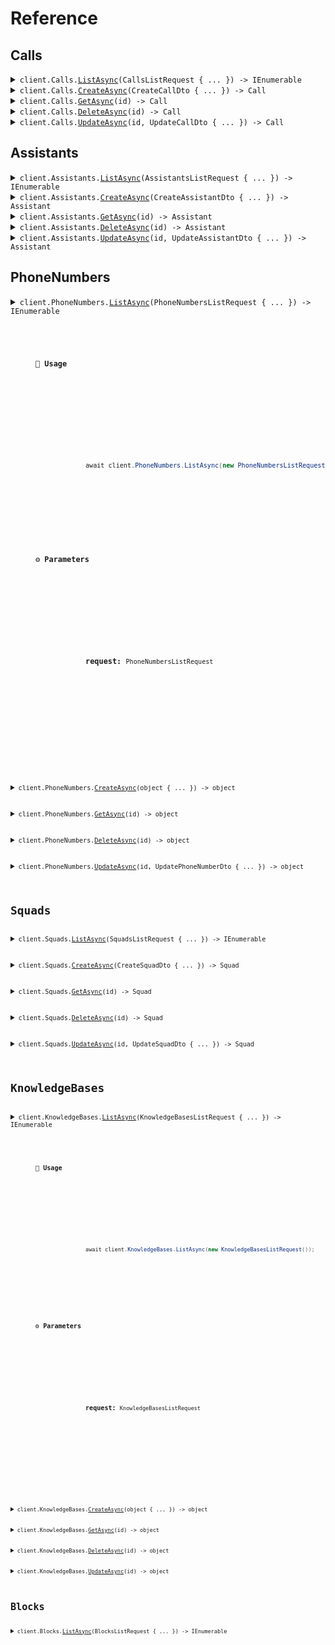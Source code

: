 # Reference
## Calls
<details><summary><code>client.Calls.<a href="/src/Vapi.Net/Calls/CallsClient.cs">ListAsync</a>(CallsListRequest { ... }) -> IEnumerable<Call></code></summary>
<dl>
<dd>

#### 🔌 Usage

<dl>
<dd>

<dl>
<dd>

```csharp
await client.Calls.ListAsync(new CallsListRequest());
```
</dd>
</dl>
</dd>
</dl>

#### ⚙️ Parameters

<dl>
<dd>

<dl>
<dd>

**request:** `CallsListRequest` 
    
</dd>
</dl>
</dd>
</dl>


</dd>
</dl>
</details>

<details><summary><code>client.Calls.<a href="/src/Vapi.Net/Calls/CallsClient.cs">CreateAsync</a>(CreateCallDto { ... }) -> Call</code></summary>
<dl>
<dd>

#### 🔌 Usage

<dl>
<dd>

<dl>
<dd>

```csharp
await client.Calls.CreateAsync(new CreateCallDto());
```
</dd>
</dl>
</dd>
</dl>

#### ⚙️ Parameters

<dl>
<dd>

<dl>
<dd>

**request:** `CreateCallDto` 
    
</dd>
</dl>
</dd>
</dl>


</dd>
</dl>
</details>

<details><summary><code>client.Calls.<a href="/src/Vapi.Net/Calls/CallsClient.cs">GetAsync</a>(id) -> Call</code></summary>
<dl>
<dd>

#### 🔌 Usage

<dl>
<dd>

<dl>
<dd>

```csharp
await client.Calls.GetAsync("id");
```
</dd>
</dl>
</dd>
</dl>

#### ⚙️ Parameters

<dl>
<dd>

<dl>
<dd>

**id:** `string` 
    
</dd>
</dl>
</dd>
</dl>


</dd>
</dl>
</details>

<details><summary><code>client.Calls.<a href="/src/Vapi.Net/Calls/CallsClient.cs">DeleteAsync</a>(id) -> Call</code></summary>
<dl>
<dd>

#### 🔌 Usage

<dl>
<dd>

<dl>
<dd>

```csharp
await client.Calls.DeleteAsync("id");
```
</dd>
</dl>
</dd>
</dl>

#### ⚙️ Parameters

<dl>
<dd>

<dl>
<dd>

**id:** `string` 
    
</dd>
</dl>
</dd>
</dl>


</dd>
</dl>
</details>

<details><summary><code>client.Calls.<a href="/src/Vapi.Net/Calls/CallsClient.cs">UpdateAsync</a>(id, UpdateCallDto { ... }) -> Call</code></summary>
<dl>
<dd>

#### 🔌 Usage

<dl>
<dd>

<dl>
<dd>

```csharp
await client.Calls.UpdateAsync("id", new UpdateCallDto());
```
</dd>
</dl>
</dd>
</dl>

#### ⚙️ Parameters

<dl>
<dd>

<dl>
<dd>

**id:** `string` 
    
</dd>
</dl>

<dl>
<dd>

**request:** `UpdateCallDto` 
    
</dd>
</dl>
</dd>
</dl>


</dd>
</dl>
</details>

## Assistants
<details><summary><code>client.Assistants.<a href="/src/Vapi.Net/Assistants/AssistantsClient.cs">ListAsync</a>(AssistantsListRequest { ... }) -> IEnumerable<Assistant></code></summary>
<dl>
<dd>

#### 🔌 Usage

<dl>
<dd>

<dl>
<dd>

```csharp
await client.Assistants.ListAsync(new AssistantsListRequest());
```
</dd>
</dl>
</dd>
</dl>

#### ⚙️ Parameters

<dl>
<dd>

<dl>
<dd>

**request:** `AssistantsListRequest` 
    
</dd>
</dl>
</dd>
</dl>


</dd>
</dl>
</details>

<details><summary><code>client.Assistants.<a href="/src/Vapi.Net/Assistants/AssistantsClient.cs">CreateAsync</a>(CreateAssistantDto { ... }) -> Assistant</code></summary>
<dl>
<dd>

#### 🔌 Usage

<dl>
<dd>

<dl>
<dd>

```csharp
await client.Assistants.CreateAsync(new CreateAssistantDto());
```
</dd>
</dl>
</dd>
</dl>

#### ⚙️ Parameters

<dl>
<dd>

<dl>
<dd>

**request:** `CreateAssistantDto` 
    
</dd>
</dl>
</dd>
</dl>


</dd>
</dl>
</details>

<details><summary><code>client.Assistants.<a href="/src/Vapi.Net/Assistants/AssistantsClient.cs">GetAsync</a>(id) -> Assistant</code></summary>
<dl>
<dd>

#### 🔌 Usage

<dl>
<dd>

<dl>
<dd>

```csharp
await client.Assistants.GetAsync("id");
```
</dd>
</dl>
</dd>
</dl>

#### ⚙️ Parameters

<dl>
<dd>

<dl>
<dd>

**id:** `string` 
    
</dd>
</dl>
</dd>
</dl>


</dd>
</dl>
</details>

<details><summary><code>client.Assistants.<a href="/src/Vapi.Net/Assistants/AssistantsClient.cs">DeleteAsync</a>(id) -> Assistant</code></summary>
<dl>
<dd>

#### 🔌 Usage

<dl>
<dd>

<dl>
<dd>

```csharp
await client.Assistants.DeleteAsync("id");
```
</dd>
</dl>
</dd>
</dl>

#### ⚙️ Parameters

<dl>
<dd>

<dl>
<dd>

**id:** `string` 
    
</dd>
</dl>
</dd>
</dl>


</dd>
</dl>
</details>

<details><summary><code>client.Assistants.<a href="/src/Vapi.Net/Assistants/AssistantsClient.cs">UpdateAsync</a>(id, UpdateAssistantDto { ... }) -> Assistant</code></summary>
<dl>
<dd>

#### 🔌 Usage

<dl>
<dd>

<dl>
<dd>

```csharp
await client.Assistants.UpdateAsync("id", new UpdateAssistantDto());
```
</dd>
</dl>
</dd>
</dl>

#### ⚙️ Parameters

<dl>
<dd>

<dl>
<dd>

**id:** `string` 
    
</dd>
</dl>

<dl>
<dd>

**request:** `UpdateAssistantDto` 
    
</dd>
</dl>
</dd>
</dl>


</dd>
</dl>
</details>

## PhoneNumbers
<details><summary><code>client.PhoneNumbers.<a href="/src/Vapi.Net/PhoneNumbers/PhoneNumbersClient.cs">ListAsync</a>(PhoneNumbersListRequest { ... }) -> IEnumerable<object></code></summary>
<dl>
<dd>

#### 🔌 Usage

<dl>
<dd>

<dl>
<dd>

```csharp
await client.PhoneNumbers.ListAsync(new PhoneNumbersListRequest());
```
</dd>
</dl>
</dd>
</dl>

#### ⚙️ Parameters

<dl>
<dd>

<dl>
<dd>

**request:** `PhoneNumbersListRequest` 
    
</dd>
</dl>
</dd>
</dl>


</dd>
</dl>
</details>

<details><summary><code>client.PhoneNumbers.<a href="/src/Vapi.Net/PhoneNumbers/PhoneNumbersClient.cs">CreateAsync</a>(object { ... }) -> object</code></summary>
<dl>
<dd>

#### 🔌 Usage

<dl>
<dd>

<dl>
<dd>

```csharp
await client.PhoneNumbers.CreateAsync(new CreateVapiPhoneNumberDto { SipUri = "string" });
```
</dd>
</dl>
</dd>
</dl>

#### ⚙️ Parameters

<dl>
<dd>

<dl>
<dd>

**request:** `object` 
    
</dd>
</dl>
</dd>
</dl>


</dd>
</dl>
</details>

<details><summary><code>client.PhoneNumbers.<a href="/src/Vapi.Net/PhoneNumbers/PhoneNumbersClient.cs">GetAsync</a>(id) -> object</code></summary>
<dl>
<dd>

#### 🔌 Usage

<dl>
<dd>

<dl>
<dd>

```csharp
await client.PhoneNumbers.GetAsync("id");
```
</dd>
</dl>
</dd>
</dl>

#### ⚙️ Parameters

<dl>
<dd>

<dl>
<dd>

**id:** `string` 
    
</dd>
</dl>
</dd>
</dl>


</dd>
</dl>
</details>

<details><summary><code>client.PhoneNumbers.<a href="/src/Vapi.Net/PhoneNumbers/PhoneNumbersClient.cs">DeleteAsync</a>(id) -> object</code></summary>
<dl>
<dd>

#### 🔌 Usage

<dl>
<dd>

<dl>
<dd>

```csharp
await client.PhoneNumbers.DeleteAsync("id");
```
</dd>
</dl>
</dd>
</dl>

#### ⚙️ Parameters

<dl>
<dd>

<dl>
<dd>

**id:** `string` 
    
</dd>
</dl>
</dd>
</dl>


</dd>
</dl>
</details>

<details><summary><code>client.PhoneNumbers.<a href="/src/Vapi.Net/PhoneNumbers/PhoneNumbersClient.cs">UpdateAsync</a>(id, UpdatePhoneNumberDto { ... }) -> object</code></summary>
<dl>
<dd>

#### 🔌 Usage

<dl>
<dd>

<dl>
<dd>

```csharp
await client.PhoneNumbers.UpdateAsync("id", new UpdatePhoneNumberDto());
```
</dd>
</dl>
</dd>
</dl>

#### ⚙️ Parameters

<dl>
<dd>

<dl>
<dd>

**id:** `string` 
    
</dd>
</dl>

<dl>
<dd>

**request:** `UpdatePhoneNumberDto` 
    
</dd>
</dl>
</dd>
</dl>


</dd>
</dl>
</details>

## Squads
<details><summary><code>client.Squads.<a href="/src/Vapi.Net/Squads/SquadsClient.cs">ListAsync</a>(SquadsListRequest { ... }) -> IEnumerable<Squad></code></summary>
<dl>
<dd>

#### 🔌 Usage

<dl>
<dd>

<dl>
<dd>

```csharp
await client.Squads.ListAsync(new SquadsListRequest());
```
</dd>
</dl>
</dd>
</dl>

#### ⚙️ Parameters

<dl>
<dd>

<dl>
<dd>

**request:** `SquadsListRequest` 
    
</dd>
</dl>
</dd>
</dl>


</dd>
</dl>
</details>

<details><summary><code>client.Squads.<a href="/src/Vapi.Net/Squads/SquadsClient.cs">CreateAsync</a>(CreateSquadDto { ... }) -> Squad</code></summary>
<dl>
<dd>

#### 🔌 Usage

<dl>
<dd>

<dl>
<dd>

```csharp
await client.Squads.CreateAsync(
    new CreateSquadDto { Members = new List<SquadMemberDto>() { new SquadMemberDto() } }
);
```
</dd>
</dl>
</dd>
</dl>

#### ⚙️ Parameters

<dl>
<dd>

<dl>
<dd>

**request:** `CreateSquadDto` 
    
</dd>
</dl>
</dd>
</dl>


</dd>
</dl>
</details>

<details><summary><code>client.Squads.<a href="/src/Vapi.Net/Squads/SquadsClient.cs">GetAsync</a>(id) -> Squad</code></summary>
<dl>
<dd>

#### 🔌 Usage

<dl>
<dd>

<dl>
<dd>

```csharp
await client.Squads.GetAsync("id");
```
</dd>
</dl>
</dd>
</dl>

#### ⚙️ Parameters

<dl>
<dd>

<dl>
<dd>

**id:** `string` 
    
</dd>
</dl>
</dd>
</dl>


</dd>
</dl>
</details>

<details><summary><code>client.Squads.<a href="/src/Vapi.Net/Squads/SquadsClient.cs">DeleteAsync</a>(id) -> Squad</code></summary>
<dl>
<dd>

#### 🔌 Usage

<dl>
<dd>

<dl>
<dd>

```csharp
await client.Squads.DeleteAsync("id");
```
</dd>
</dl>
</dd>
</dl>

#### ⚙️ Parameters

<dl>
<dd>

<dl>
<dd>

**id:** `string` 
    
</dd>
</dl>
</dd>
</dl>


</dd>
</dl>
</details>

<details><summary><code>client.Squads.<a href="/src/Vapi.Net/Squads/SquadsClient.cs">UpdateAsync</a>(id, UpdateSquadDto { ... }) -> Squad</code></summary>
<dl>
<dd>

#### 🔌 Usage

<dl>
<dd>

<dl>
<dd>

```csharp
await client.Squads.UpdateAsync(
    "id",
    new UpdateSquadDto { Members = new List<SquadMemberDto>() { new SquadMemberDto() } }
);
```
</dd>
</dl>
</dd>
</dl>

#### ⚙️ Parameters

<dl>
<dd>

<dl>
<dd>

**id:** `string` 
    
</dd>
</dl>

<dl>
<dd>

**request:** `UpdateSquadDto` 
    
</dd>
</dl>
</dd>
</dl>


</dd>
</dl>
</details>

## KnowledgeBases
<details><summary><code>client.KnowledgeBases.<a href="/src/Vapi.Net/KnowledgeBases/KnowledgeBasesClient.cs">ListAsync</a>(KnowledgeBasesListRequest { ... }) -> IEnumerable<object></code></summary>
<dl>
<dd>

#### 🔌 Usage

<dl>
<dd>

<dl>
<dd>

```csharp
await client.KnowledgeBases.ListAsync(new KnowledgeBasesListRequest());
```
</dd>
</dl>
</dd>
</dl>

#### ⚙️ Parameters

<dl>
<dd>

<dl>
<dd>

**request:** `KnowledgeBasesListRequest` 
    
</dd>
</dl>
</dd>
</dl>


</dd>
</dl>
</details>

<details><summary><code>client.KnowledgeBases.<a href="/src/Vapi.Net/KnowledgeBases/KnowledgeBasesClient.cs">CreateAsync</a>(object { ... }) -> object</code></summary>
<dl>
<dd>

#### 🔌 Usage

<dl>
<dd>

<dl>
<dd>

```csharp
await client.KnowledgeBases.CreateAsync(
    new CreateCustomKnowledgeBaseDto { Server = new Server { Url = "url" } }
);
```
</dd>
</dl>
</dd>
</dl>

#### ⚙️ Parameters

<dl>
<dd>

<dl>
<dd>

**request:** `object` 
    
</dd>
</dl>
</dd>
</dl>


</dd>
</dl>
</details>

<details><summary><code>client.KnowledgeBases.<a href="/src/Vapi.Net/KnowledgeBases/KnowledgeBasesClient.cs">GetAsync</a>(id) -> object</code></summary>
<dl>
<dd>

#### 🔌 Usage

<dl>
<dd>

<dl>
<dd>

```csharp
await client.KnowledgeBases.GetAsync("id");
```
</dd>
</dl>
</dd>
</dl>

#### ⚙️ Parameters

<dl>
<dd>

<dl>
<dd>

**id:** `string` 
    
</dd>
</dl>
</dd>
</dl>


</dd>
</dl>
</details>

<details><summary><code>client.KnowledgeBases.<a href="/src/Vapi.Net/KnowledgeBases/KnowledgeBasesClient.cs">DeleteAsync</a>(id) -> object</code></summary>
<dl>
<dd>

#### 🔌 Usage

<dl>
<dd>

<dl>
<dd>

```csharp
await client.KnowledgeBases.DeleteAsync("id");
```
</dd>
</dl>
</dd>
</dl>

#### ⚙️ Parameters

<dl>
<dd>

<dl>
<dd>

**id:** `string` 
    
</dd>
</dl>
</dd>
</dl>


</dd>
</dl>
</details>

<details><summary><code>client.KnowledgeBases.<a href="/src/Vapi.Net/KnowledgeBases/KnowledgeBasesClient.cs">UpdateAsync</a>(id) -> object</code></summary>
<dl>
<dd>

#### 🔌 Usage

<dl>
<dd>

<dl>
<dd>

```csharp
await client.KnowledgeBases.UpdateAsync("id");
```
</dd>
</dl>
</dd>
</dl>

#### ⚙️ Parameters

<dl>
<dd>

<dl>
<dd>

**id:** `string` 
    
</dd>
</dl>
</dd>
</dl>


</dd>
</dl>
</details>

## Blocks
<details><summary><code>client.Blocks.<a href="/src/Vapi.Net/Blocks/BlocksClient.cs">ListAsync</a>(BlocksListRequest { ... }) -> IEnumerable<object></code></summary>
<dl>
<dd>

#### 🔌 Usage

<dl>
<dd>

<dl>
<dd>

```csharp
await client.Blocks.ListAsync(new BlocksListRequest());
```
</dd>
</dl>
</dd>
</dl>

#### ⚙️ Parameters

<dl>
<dd>

<dl>
<dd>

**request:** `BlocksListRequest` 
    
</dd>
</dl>
</dd>
</dl>


</dd>
</dl>
</details>

<details><summary><code>client.Blocks.<a href="/src/Vapi.Net/Blocks/BlocksClient.cs">CreateAsync</a>(object { ... }) -> object</code></summary>
<dl>
<dd>

#### 🔌 Usage

<dl>
<dd>

<dl>
<dd>

```csharp
await client.Blocks.CreateAsync(new CreateWorkflowBlockDto());
```
</dd>
</dl>
</dd>
</dl>

#### ⚙️ Parameters

<dl>
<dd>

<dl>
<dd>

**request:** `object` 
    
</dd>
</dl>
</dd>
</dl>


</dd>
</dl>
</details>

<details><summary><code>client.Blocks.<a href="/src/Vapi.Net/Blocks/BlocksClient.cs">GetAsync</a>(id) -> object</code></summary>
<dl>
<dd>

#### 🔌 Usage

<dl>
<dd>

<dl>
<dd>

```csharp
await client.Blocks.GetAsync("id");
```
</dd>
</dl>
</dd>
</dl>

#### ⚙️ Parameters

<dl>
<dd>

<dl>
<dd>

**id:** `string` 
    
</dd>
</dl>
</dd>
</dl>


</dd>
</dl>
</details>

<details><summary><code>client.Blocks.<a href="/src/Vapi.Net/Blocks/BlocksClient.cs">DeleteAsync</a>(id) -> object</code></summary>
<dl>
<dd>

#### 🔌 Usage

<dl>
<dd>

<dl>
<dd>

```csharp
await client.Blocks.DeleteAsync("id");
```
</dd>
</dl>
</dd>
</dl>

#### ⚙️ Parameters

<dl>
<dd>

<dl>
<dd>

**id:** `string` 
    
</dd>
</dl>
</dd>
</dl>


</dd>
</dl>
</details>

<details><summary><code>client.Blocks.<a href="/src/Vapi.Net/Blocks/BlocksClient.cs">UpdateAsync</a>(id, UpdateBlockDto { ... }) -> object</code></summary>
<dl>
<dd>

#### 🔌 Usage

<dl>
<dd>

<dl>
<dd>

```csharp
await client.Blocks.UpdateAsync("id", new UpdateBlockDto());
```
</dd>
</dl>
</dd>
</dl>

#### ⚙️ Parameters

<dl>
<dd>

<dl>
<dd>

**id:** `string` 
    
</dd>
</dl>

<dl>
<dd>

**request:** `UpdateBlockDto` 
    
</dd>
</dl>
</dd>
</dl>


</dd>
</dl>
</details>

## Tools
<details><summary><code>client.Tools.<a href="/src/Vapi.Net/Tools/ToolsClient.cs">ListAsync</a>(ToolsListRequest { ... }) -> IEnumerable<object></code></summary>
<dl>
<dd>

#### 🔌 Usage

<dl>
<dd>

<dl>
<dd>

```csharp
await client.Tools.ListAsync(new ToolsListRequest());
```
</dd>
</dl>
</dd>
</dl>

#### ⚙️ Parameters

<dl>
<dd>

<dl>
<dd>

**request:** `ToolsListRequest` 
    
</dd>
</dl>
</dd>
</dl>


</dd>
</dl>
</details>

<details><summary><code>client.Tools.<a href="/src/Vapi.Net/Tools/ToolsClient.cs">CreateAsync</a>(object { ... }) -> object</code></summary>
<dl>
<dd>

#### 🔌 Usage

<dl>
<dd>

<dl>
<dd>

```csharp
await client.Tools.CreateAsync(
    new CreateTextEditorToolDto
    {
        Async = false,
        SubType = "text_editor_20241022",
        Name = "str_replace_editor",
    }
);
```
</dd>
</dl>
</dd>
</dl>

#### ⚙️ Parameters

<dl>
<dd>

<dl>
<dd>

**request:** `object` 
    
</dd>
</dl>
</dd>
</dl>


</dd>
</dl>
</details>

<details><summary><code>client.Tools.<a href="/src/Vapi.Net/Tools/ToolsClient.cs">GetAsync</a>(id) -> object</code></summary>
<dl>
<dd>

#### 🔌 Usage

<dl>
<dd>

<dl>
<dd>

```csharp
await client.Tools.GetAsync("id");
```
</dd>
</dl>
</dd>
</dl>

#### ⚙️ Parameters

<dl>
<dd>

<dl>
<dd>

**id:** `string` 
    
</dd>
</dl>
</dd>
</dl>


</dd>
</dl>
</details>

<details><summary><code>client.Tools.<a href="/src/Vapi.Net/Tools/ToolsClient.cs">DeleteAsync</a>(id) -> object</code></summary>
<dl>
<dd>

#### 🔌 Usage

<dl>
<dd>

<dl>
<dd>

```csharp
await client.Tools.DeleteAsync("id");
```
</dd>
</dl>
</dd>
</dl>

#### ⚙️ Parameters

<dl>
<dd>

<dl>
<dd>

**id:** `string` 
    
</dd>
</dl>
</dd>
</dl>


</dd>
</dl>
</details>

<details><summary><code>client.Tools.<a href="/src/Vapi.Net/Tools/ToolsClient.cs">UpdateAsync</a>(id, UpdateToolDto { ... }) -> object</code></summary>
<dl>
<dd>

#### 🔌 Usage

<dl>
<dd>

<dl>
<dd>

```csharp
await client.Tools.UpdateAsync("id", new UpdateToolDto());
```
</dd>
</dl>
</dd>
</dl>

#### ⚙️ Parameters

<dl>
<dd>

<dl>
<dd>

**id:** `string` 
    
</dd>
</dl>

<dl>
<dd>

**request:** `UpdateToolDto` 
    
</dd>
</dl>
</dd>
</dl>


</dd>
</dl>
</details>

## Files
<details><summary><code>client.Files.<a href="/src/Vapi.Net/Files/FilesClient.cs">ListAsync</a>() -> IEnumerable<File></code></summary>
<dl>
<dd>

#### 🔌 Usage

<dl>
<dd>

<dl>
<dd>

```csharp
await client.Files.ListAsync();
```
</dd>
</dl>
</dd>
</dl>


</dd>
</dl>
</details>

<details><summary><code>client.Files.<a href="/src/Vapi.Net/Files/FilesClient.cs">GetAsync</a>(id) -> File</code></summary>
<dl>
<dd>

#### 🔌 Usage

<dl>
<dd>

<dl>
<dd>

```csharp
await client.Files.GetAsync("id");
```
</dd>
</dl>
</dd>
</dl>

#### ⚙️ Parameters

<dl>
<dd>

<dl>
<dd>

**id:** `string` 
    
</dd>
</dl>
</dd>
</dl>


</dd>
</dl>
</details>

<details><summary><code>client.Files.<a href="/src/Vapi.Net/Files/FilesClient.cs">DeleteAsync</a>(id) -> File</code></summary>
<dl>
<dd>

#### 🔌 Usage

<dl>
<dd>

<dl>
<dd>

```csharp
await client.Files.DeleteAsync("id");
```
</dd>
</dl>
</dd>
</dl>

#### ⚙️ Parameters

<dl>
<dd>

<dl>
<dd>

**id:** `string` 
    
</dd>
</dl>
</dd>
</dl>


</dd>
</dl>
</details>

<details><summary><code>client.Files.<a href="/src/Vapi.Net/Files/FilesClient.cs">UpdateAsync</a>(id, UpdateFileDto { ... }) -> File</code></summary>
<dl>
<dd>

#### 🔌 Usage

<dl>
<dd>

<dl>
<dd>

```csharp
await client.Files.UpdateAsync("id", new UpdateFileDto());
```
</dd>
</dl>
</dd>
</dl>

#### ⚙️ Parameters

<dl>
<dd>

<dl>
<dd>

**id:** `string` 
    
</dd>
</dl>

<dl>
<dd>

**request:** `UpdateFileDto` 
    
</dd>
</dl>
</dd>
</dl>


</dd>
</dl>
</details>

## Analytics
<details><summary><code>client.Analytics.<a href="/src/Vapi.Net/Analytics/AnalyticsClient.cs">GetAsync</a>()</code></summary>
<dl>
<dd>

#### 🔌 Usage

<dl>
<dd>

<dl>
<dd>

```csharp
await client.Analytics.GetAsync();
```
</dd>
</dl>
</dd>
</dl>


</dd>
</dl>
</details>

## Logs
<details><summary><code>client.Logs.<a href="/src/Vapi.Net/Logs/LogsClient.cs">GetAsync</a>(LogsGetRequest { ... }) -> Pager<Log></code></summary>
<dl>
<dd>

#### 🔌 Usage

<dl>
<dd>

<dl>
<dd>

```csharp
await client.Logs.GetAsync(new LogsGetRequest());
```
</dd>
</dl>
</dd>
</dl>

#### ⚙️ Parameters

<dl>
<dd>

<dl>
<dd>

**request:** `LogsGetRequest` 
    
</dd>
</dl>
</dd>
</dl>


</dd>
</dl>
</details>
